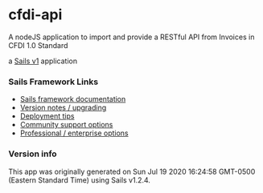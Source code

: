 # cfdi-api

A nodeJS application to import and provide a RESTful API from Invoices in CFDI 1.0 Standard 

a [Sails v1](https://sailsjs.com) application


### Sails Framework Links

+ [Sails framework documentation](https://sailsjs.com/get-started)
+ [Version notes / upgrading](https://sailsjs.com/documentation/upgrading)
+ [Deployment tips](https://sailsjs.com/documentation/concepts/deployment)
+ [Community support options](https://sailsjs.com/support)
+ [Professional / enterprise options](https://sailsjs.com/enterprise)


### Version info

This app was originally generated on Sun Jul 19 2020 16:24:58 GMT-0500 (Eastern Standard Time) using Sails v1.2.4.

